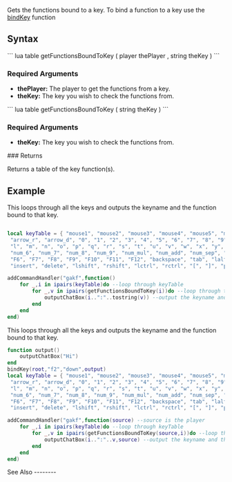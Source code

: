 Gets the functions bound to a key. To bind a function to a key use the [bindKey](/bindKey.md "wikilink") function

Syntax
------

<section name="Server" class="server" show="true" >
``` lua
table getFunctionsBoundToKey ( player thePlayer , string theKey )
```

### Required Arguments

-   **thePlayer:** The player to get the functions from a key.
-   **theKey:** The key you wish to check the functions from.

</section>
<section name="Client" class="client" show="true" >
``` lua
table getFunctionsBoundToKey ( string theKey )
```

### Required Arguments

-   **theKey:** The key you wish to check the functions from.

</section>
### Returns

Returns a table of the key function(s).

Example
-------

<section name="Client" class="client" show="true" >
This loops through all the keys and outputs the keyname and the function bound to that key.

``` lua

local keyTable = { "mouse1", "mouse2", "mouse3", "mouse4", "mouse5", "mouse_wheel_up", "mouse_wheel_down", "arrow_l", "arrow_u",
 "arrow_r", "arrow_d", "0", "1", "2", "3", "4", "5", "6", "7", "8", "9", "a", "b", "c", "d", "e", "f", "g", "h", "i", "j", "k",
 "l", "m", "n", "o", "p", "q", "r", "s", "t", "u", "v", "w", "x", "y", "z", "num_0", "num_1", "num_2", "num_3", "num_4", "num_5",
 "num_6", "num_7", "num_8", "num_9", "num_mul", "num_add", "num_sep", "num_sub", "num_div", "num_dec", "F1", "F2", "F3", "F4", "F5",
 "F6", "F7", "F8", "F9", "F10", "F11", "F12", "backspace", "tab", "lalt", "ralt", "enter", "space", "pgup", "pgdn", "end", "home",
 "insert", "delete", "lshift", "rshift", "lctrl", "rctrl", "[", "]", "pause", "capslock", "scroll", ";", ",", "-", ".", "/", "#", "\\", "=" }

addCommandHandler("gakf",function()
    for _,i in ipairs(keyTable)do --loop through keyTable
        for _,v in ipairs(getFunctionsBoundToKey(i))do --loop through the key bounded functions
            outputChatBox(i..":"..tostring(v)) --output the keyname and the function bound to it
        end
    end
end)
```

</section>
<section name="Server" class="server" >
This loops through all the keys and outputs the keyname and the function bound to that key.

``` lua
function output()
    outputChatBox("Hi")
end
bindKey(root,"f2","down",output)
local keyTable = { "mouse1", "mouse2", "mouse3", "mouse4", "mouse5", "mouse_wheel_up", "mouse_wheel_down", "arrow_l", "arrow_u",
 "arrow_r", "arrow_d", "0", "1", "2", "3", "4", "5", "6", "7", "8", "9", "a", "b", "c", "d", "e", "f", "g", "h", "i", "j", "k",
 "l", "m", "n", "o", "p", "q", "r", "s", "t", "u", "v", "w", "x", "y", "z", "num_0", "num_1", "num_2", "num_3", "num_4", "num_5",
 "num_6", "num_7", "num_8", "num_9", "num_mul", "num_add", "num_sep", "num_sub", "num_div", "num_dec", "F1", "F2", "F3", "F4", "F5",
 "F6", "F7", "F8", "F9", "F10", "F11", "F12", "backspace", "tab", "lalt", "ralt", "enter", "space", "pgup", "pgdn", "end", "home",
 "insert", "delete", "lshift", "rshift", "lctrl", "rctrl", "[", "]", "pause", "capslock", "scroll", ";", ",", "-", ".", "/", "#", "\\", "=" }

addCommandHandler("gakf",function(source) --source is the player
    for _,i in ipairs(keyTable)do --loop through keyTable
        for _,v in ipairs(getFunctionsBoundToKey(source,i))do --loop through the key bounded functions
            outputChatBox(i..":"..v,source) --output the keyname and the function bound to it
        end
    end
end)
```

</section>
See Also
--------
